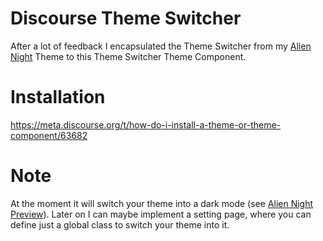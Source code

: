 # Discourse Theme Switcher

After a lot of feedback I encapsulated the Theme Switcher from my [Alien Night](https://meta.discourse.org/t/alien-night-theme-a-free-dark-theme-for-discourse/54175) Theme to this Theme Switcher Theme Component.

# Installation

https://meta.discourse.org/t/how-do-i-install-a-theme-or-theme-component/63682

# Note

At the moment it will switch your theme into a dark mode (see [Alien Night Preview](https://theme-creator.discourse.org/theme/B-iggy/alien-night-theme)).
Later on I can maybe implement a setting page, where you can define just a global class to switch your theme into it.